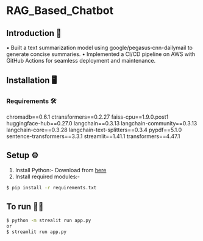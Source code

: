 
# RAG_Based_Chatbot

## Introduction 🎯
• Built a text summarization model using google/pegasus‐cnn-dailymail to generate concise summaries.
• Implemented a CI/CD pipeline on AWS with GitHub Actions for seamless deployment and maintenance.

## Installation :desktop_computer:

### Requirements :hammer_and_wrench:
chromadb==0.6.1
ctransformers==0.2.27
faiss-cpu==1.9.0.post1
huggingface-hub==0.27.0
langchain==0.3.13
langchain-community==0.3.13
langchain-core==0.3.28
langchain-text-splitters==0.3.4
pypdf==5.1.0
sentence-transformers==3.3.1
streamlit==1.41.1
transformers==4.47.1

## Setup :gear:
1. Install Python:-
  Download from [here](https://www.python.org/)
2. Install required modules:-
```bash
$ pip install -r requirements.txt

```


## To run 👨‍💻 
```bash
$ python -m strealit run app.py
or
$ streamlit run app.py

```

